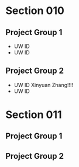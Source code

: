 # Section 010

## Project Group 1

   * UW ID
   * UW ID

## Project Group 2
   * UW ID Xinyuan Zhang!!!! 
   * UW ID

# Section 011

## Project Group 1

## Project Group 2
